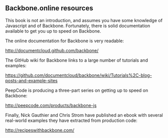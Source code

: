 ## Backbone.online resources

This book is not an introduction, and assumes you have some knowledge of
Javascript and of Backbone.  Fortunately, there is solid documentation available
to get you up to speed on Backbone.

The online documentation for Backbone is very readable:

<http://documentcloud.github.com/backbone/>

The GitHub wiki for Backbone links to a large number of tutorials and examples:

<https://github.com/documentcloud/backbone/wiki/Tutorials%2C-blog-posts-and-example-sites>

PeepCode is producing a three-part series on getting up to speed on Backbone:

<http://peepcode.com/products/backbone-js>

Finally, Nick Gauthier and Chris Strom have published an ebook with several real-world
examples they have extracted from production code:

<http://recipeswithbackbone.com/>

